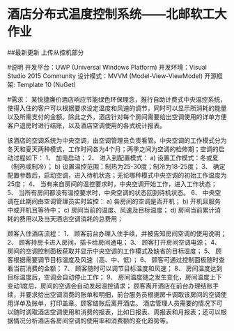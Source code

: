 # 酒店分布式温度控制系统——北邮软工大作业
##最新更新
上传从控机部分

#说明
开发平台：UWP (Universal Windows Platform)
开发环境：Visual Studio 2015 Community
设计模式：MVVM (Model-View-ViewModel)
开源框架: Template 10 (NuGet)

#需求：
某快捷廉价酒店响应节能绿色环保理念，推行自助计费式中央温控系统，使得入住的客户可以根据要求设定温度和风速的调节，同时可以显示所消耗的能量以及所需支付的金额。除此之外，酒店针对每个房间需要给出空调使用的详单方便客户退房时进行结账，以及酒店空调使用的各式统计报表。

该酒店的空调系统为中央空调，由空调管理员负责看管。中央空调的工作模式分为冬天和夏天两种模式，工作时间各为4个月；两季之间为空调的检修期；空调的启动过程如下：
1、	加电启动；
2、	进入到配置模式：
a)	设置工作模式：冬或夏（制热或制冷）；
b)	设置温控范围：制热为25-30度；制冷为18-25度；
3、	确定配置参数后，启动空调，进入待机状态；无论哪种模式中央空调的初始工作温度为25度；
4、	当有来自房间的温控要求时，中央空调开始工作，进入工作状态；
5、	当所有房间都没有温控要求时，中央空调的状态回到待机状态。
6、	中央空调在此期间由空调管理员实时监控：
a)	各房间的空调是否开机；
b)	开机且服务中或开机且等待中；
c)	房间当前的温度、风速及目标温度；
d)	房间当前累计消耗的费用以及当天酒店空调消耗的总费用；

顾客入住酒店流程：
1、	顾客前台办理入住手续，并被告知房间空调的使用说明；
2、	顾客持房卡进入房间，插卡给房间通电；
3、	顾客打开房间空调电源；
4、	房间的空调控制面板获取并显示中央空调的工作模式及缺省的目标温度；
5、	顾客根据需要调节目标温度及风速（高、中、低）；
6、	顾客可通过控制面板随时查看当前消费的金额；
7、	顾客随时可以调节目标温度和风速；
8、	房间温度达到目标温度后，空调会自动停止工作；
9、	房间温度随之发生变化，房间温度上下变动1度后，房间的空调会自动发起温控请求；
顾客离开酒店在前台办理结账手续，并要求给出空调消费的账单和明细，前台服务员根据房卡调取该房间的空调使用详单及账单，打印盖章。顾客结账后离开酒店。
酒店管理人员需要的情况下可以随时调取酒店空调使用和消费的报表，比如日报表、周报表和月报表；还可以根据情况分析酒店各房间空调的使用率和消费额的变化趋势等。

